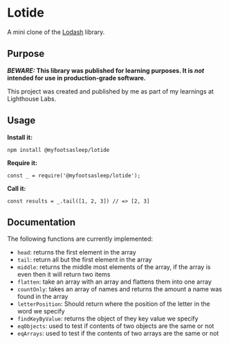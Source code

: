 # Lotide

A mini clone of the [Lodash](https://lodash.com) library.

## Purpose

**_BEWARE:_ This library was published for learning purposes. It is _not_ intended for use in production-grade software.**

This project was created and published by me as part of my learnings at Lighthouse Labs. 

## Usage

**Install it:**

`npm install @myfootsasleep/lotide`

**Require it:**

`const _ = require('@myfootsasleep/lotide');`

**Call it:**

`const results = _.tail([1, 2, 3]) // => [2, 3]`

## Documentation

The following functions are currently implemented:

* `head`: returns the first element in the array
* `tail`: return all but the first element in the array
* `middle`: returns the middle most elements of the array, if the array is even then it will return two items
* `flatten`: take an array with an array and flattens them into one array
* `countOnly`: takes an array of names and returns the amount a name was found in the array
* `letterPosition`: Should return where the position of the letter in the word we specify 
* `findKeyByValue`: returns the object of they key value we specify
* `eqObjects`: used to test if contents of two objects are the same or not
* `eqArrays`: used to test if the contents of two arrays are the same or not